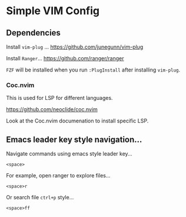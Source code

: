 # Simple VIM Config

## Dependencies

Install `vim-plug` ... https://github.com/junegunn/vim-plug

Install `Ranger`... https://github.com/ranger/ranger

`FZF` will be installed when you run `:PlugInstall` after installing `vim-plug`.


### Coc.nvim

This is used for LSP for different languages.

https://github.com/neoclide/coc.nvim

Look at the Coc.nvim documenation to install specific LSP.

## Emacs leader key style navigation...

Navigate commands using emacs style leader key...

`<space>`

For example, open ranger to explore files...

`<space>r` 

Or search file `ctrl+p` style...

`<space>ff`
